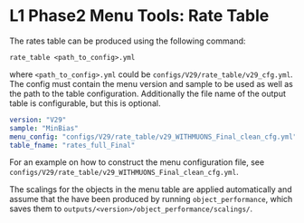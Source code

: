 # L1 Phase2 Menu Tools: Rate Table

The rates table can be produced using the following command:

    rate_table <path_to_config>.yml

where `<path_to_config>.yml` could be `configs/V29/rate_table/v29_cfg.yml`.
The config must contain the menu version and sample to be used as well as the path to the table
configuration. Additionally the file name of the output table is configurable,
but this is optional.

```yaml
version: "V29"
sample: "MinBias"
menu_config: "configs/V29/rate_table/v29_WITHMUONS_Final_clean_cfg.yml"
table_fname: "rates_full_Final"
```

For an example on how to construct the menu configuration file, see
`configs/V29/rate_table/v29_WITHMUONS_Final_clean_cfg.yml`.

The scalings for the objects in the menu table are applied automatically
and assume that the have been produced by running `object_performance`, which
saves them to `outputs/<version>/object_performance/scalings/`.

